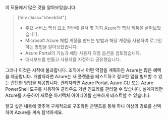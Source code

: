 이 모듈에서 많은 것을 알아보았습니다. 

> [!div class="checklist"]
> * 주요 서비스 핵심 요소 전반에 걸쳐 몇 가지 Azure의 핵심 제품을 살펴보았습니다.
> * Microsoft Azure 체험 계정을 만드는 방법과 해당 계정을 사용하여 로그인하는 방법을 알아보았습니다. 
> * Azure Portal의 기능과 해당 사용자 지정 옵션을 검토했습니다. 
> * 대시보드를 만들고 사용자를 지정하고 공유했습니다.

그러나 이것은 시작에 불과합니다. 조직에서 어떤 역할을 계획하든 Azure는 많은 혜택을 제공합니다. 개발자라면 Azure는 새 플랫폼을 테스트하고 정교한 앱을 빌드할 수 있는 간단한 방법을 제공합니다. 관리자라면 Azure Portal, Azure CLI 또는 Azure PowerShell 도구를 사용하여 클라우드 기반 인프라를 관리할 수 있습니다. 설계자라면 Azure를 사용하여 새로운 아키텍처 아이디어를 신속하게 테스트할 수 있습니다.

알고 싶은 내용에 맞추어 구체적으로 구조화된 콘텐츠를 통해 하나 이상의 경로를 선택하여 Azure를 계속 탐색하세요.